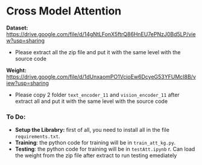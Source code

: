 # Cross Model Attention

**Dataset:** https://drive.google.com/file/d/14gNtLFonX5ftrQ86HnEU7ePNzJ0Bd5LP/view?usp=sharing
* Please extract all the zip file and put it with the same level with the source code

**Weight:** https://drive.google.com/file/d/1dUnxaomPO1VcioEw6DcyeG53YFUMcI8B/view?usp=sharing
* Please copy 2 folder ```text_encoder_11``` and ```vision_encoder_11``` after extract all and put it with the same level with the source code

### To Do:
* **Setup the Librabry:** first of all, you need to install all in the file ```requirements.txt```.
* **Training**: the python code for training will be in ```train_att_kg.py```.
* **Testing**: the python code for training will be in ```testAtt.ipynb``` r. Can load the weight from the zip file after extract to run testing emediately 
